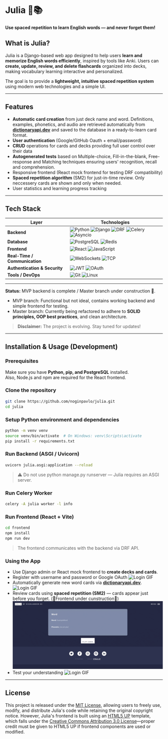 # Julia 🧠📚

**Use spaced repetition to learn English words — and never forget them!**  

## **What is Julia?**

Julia is a Django-based web app designed to help users **learn and memorize English words efficiently**, inspired by tools like Anki. Users can **create, update, review, and delete flashcards** organized into decks, making vocabulary learning interactive and personalized.  

The goal is to provide a **lightweight, intuitive spaced repetition system** using modern web technologies and a simple UI.

---

## **Features**

- **Automatic card creation** from just deck name and word. Definitions, examples, phonetics, and audio are retrieved automatically from **[dictionaryapi.dev](https://dictionaryapi.dev/)** and saved to the database in a ready-to-learn card format. 
- **User authentication** (Google/GitHub Oauth + email/password)  
- **CRUD** operations for cards and decks providing full user control over their data  
- **Autogenerated tests** based on Multiple-choice, Fill-in-the-blank, Free-response and Matching techniques ensuring users' recognition, recall and comprehension.
- Responsive frontend (React mock frontend for testing DRF compatibility)  
- **Spaced repetition algorithm** (SM2) for just-in-time review. Only neccessery cards are shown and only when needed.   
- User statistics and learning progress tracking  

---

## **Tech Stack**

| Layer | Technologies |
|-------|--------------|
| **Backend** | ![Python](https://img.shields.io/badge/Python-3776AB?style=flat&logo=python&logoColor=white) ![Django](https://img.shields.io/badge/Django-092E20?style=flat&logo=django&logoColor=white) ![DRF](https://img.shields.io/badge/DRF-ff1709?style=flat&logo=django&logoColor=white) ![Celery](https://img.shields.io/badge/Celery-37814A?style=flat&logo=celery&logoColor=white) ![Asyncio](https://img.shields.io/badge/Asyncio-008080?style=flat&logo=python&logoColor=white) |
| **Database** | ![PostgreSQL](https://img.shields.io/badge/PostgreSQL-316192?style=flat&logo=postgresql&logoColor=white) ![Redis](https://img.shields.io/badge/Redis-DC382D?style=flat&logo=redis&logoColor=white) |
| **Frontend** | ![React](https://img.shields.io/badge/React-20232A?style=flat&logo=react&logoColor=61DAFB) ![JavaScript](https://img.shields.io/badge/JavaScript-F7DF1E?style=flat&logo=javascript&logoColor=black) |
| **Real-Time / Communication** | ![WebSockets](https://img.shields.io/badge/WebSockets-008000?style=flat) ![TCP](https://img.shields.io/badge/TCP-6A5ACD?style=flat) |
| **Authentication & Security** | ![JWT](https://img.shields.io/badge/JWT-000000?style=flat) ![OAuth](https://img.shields.io/badge/OAuth-FF6F00?style=flat)
| **Tools / DevOps** | ![Git](https://img.shields.io/badge/Git-F05032?style=flat&logo=git&logoColor=white) ![Linux](https://img.shields.io/badge/Linux-FCC624?style=flat&logo=linux&logoColor=black) |

---
**Status:** MVP backend is complete / Master branch under construction 🚧.
- MVP branch: Functional but not ideal, contains working backend and simple frontend for testing.  
- Master branch: Currently being refactored to adhere to **SOLID principles, OOP best practices**, and clean architecture.  

> **Disclaimer:** The project is evolving. Stay tuned for updates!  

---

## **Installation & Usage (Development)**

### Prerequisites
Make sure you have **Python, pip, and PostgreSQL** installed.  
Also, Node.js and npm are required for the React frontend.  

### Clone the repository
```bash
git clone https://github.com/noginpavlo/julia.git
cd julia
```
### Setup Python environment and dependencies
```bash
python -m venv venv
source venv/bin/activate  # On Windows: venv\Scripts\activate
pip install -r requirements.txt
```
### Run Backend (ASGI / Uvicorn)
```bash
uvicorn julia.asgi:application --reload
```
> ⚠️ Do not use python manage.py runserver — Julia requires an ASGI server.

### Run Celery Worker
```bash
celery -A julia worker -l info
```

### Run Frontend (React + Vite)
```bash
cd frontend
npm install
npm run dev
```
> The frontend communicates with the backend via DRF API.

### Using the App

- Use Django admin or React mock frontend to **create decks and cards**.
- Register with username and password or Google OAuth
  ![Login GIF](assets/login.gif)
- Automatically generate new word cards via **[dictionaryapi.dev](https://dictionaryapi.dev/)**.
  ![Login GIF](assets/create.gif)
- Review cards using **spaced repetition (SM2)** — cards appear just before you forget. (🚧Frontend under cunstruction🚧)
  ![Login GIF](assets/study.gif)
- Test your understanding
  ![Login GIF](assets/testing.gif)
  
---

## License

This project is released under the [MIT License](https://opensource.org/license/MIT), allowing users to freely use, modify, and distribute Julia's code while retaining the original copyright notice. However, Julia's frontend is built using an [HTML5 UP](https://html5up.net/) template, which falls under the [Creative Commons Attribution 3.0 License](https://html5up.net/license)—proper credit must be given to HTML5 UP if frontend components are used or modified.
